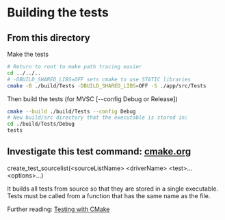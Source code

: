 # Building the tests

## From this directory

Make the tests

```sh
# Return to root to make path tracing easier
cd ../../..
# -DBUILD_SHARED_LIBS=OFF sets cmake to use STATIC libraries
cmake -B ./build/Tests -DBUILD_SHARED_LIBS=OFF -S ./app/src/Tests
```

Then build the tests (for MVSC [--config Debug or Release])

```sh
cmake --build ./build/Tests --config Debug
# New build/src directory that the executable is stored in:
cd ./build/Tests/Debug
tests
```

## Investigate this test command: [cmake.org](https://cmake.org/cmake/help/latest/command/create_test_sourcelist.html)

create_test_sourcelist(\<sourceListName> \<driverName> \<test>... \<options>...)

It builds all tests from source so that they are stored in a single executable. Tests must be called from a function that has the same name as the file.

Further reading: [Testing with CMake](https://cmake.org/cmake/help/book/mastering-cmake/chapter/Testing%20With%20CMake%20and%20CTest.html)

